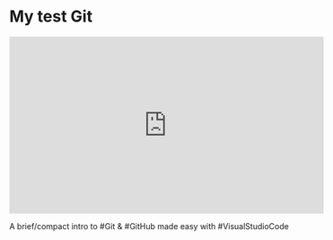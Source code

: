 <h1>My test Git</h1>

<iframe width="560" height="315" src="https://www.youtube.com/embed/i_23KUAEtUM?si=XHH-ZcQIaAX00d84" title="YouTube video player" frameborder="0" allow="accelerometer; autoplay; clipboard-write; encrypted-media; gyroscope; picture-in-picture; web-share" allowfullscreen></iframe>

A brief/compact intro to #Git & #GitHub made easy with #VisualStudioCode
